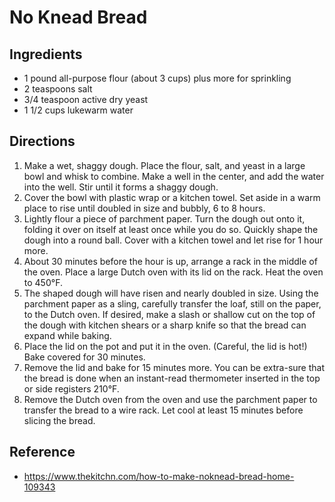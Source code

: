 # No Knead Bread

## Ingredients
* 1 pound all-purpose flour (about 3 cups) plus more for sprinkling
* 2 teaspoons salt
* 3/4 teaspoon active dry yeast
* 1 1/2 cups lukewarm water

## Directions
1. Make a wet, shaggy dough. Place the flour, salt, and yeast in a large bowl and whisk to combine. Make a well in the center, and add the water into the well. Stir until it forms a shaggy dough.
2. Cover the bowl with plastic wrap or a kitchen towel. Set aside in a warm place to rise until doubled in size and bubbly, 6 to 8 hours.
3. Lightly flour a piece of parchment paper. Turn the dough out onto it, folding it over on itself at least once while you do so. Quickly shape the dough into a round ball. Cover with a kitchen towel and let rise for 1 hour more.
4. About 30 minutes before the hour is up, arrange a rack in the middle of the oven. Place a large Dutch oven with its lid on the rack. Heat the oven to 450°F.
5. The shaped dough will have risen and nearly doubled in size. Using the parchment paper as a sling, carefully transfer the loaf, still on the paper, to the Dutch oven. If desired, make a slash or shallow cut on the top of the dough with kitchen shears or a sharp knife so that the bread can expand while baking.
6. Place the lid on the pot and put it in the oven. (Careful, the lid is hot!) Bake covered for 30 minutes.
7. Remove the lid and bake for 15 minutes more. You can be extra-sure that the bread is done when an instant-read thermometer inserted in the top or side registers 210°F.
8. Remove the Dutch oven from the oven and use the parchment paper to transfer the bread to a wire rack. Let cool at least 15 minutes before slicing the bread.

## Reference
* <https://www.thekitchn.com/how-to-make-noknead-bread-home-109343>